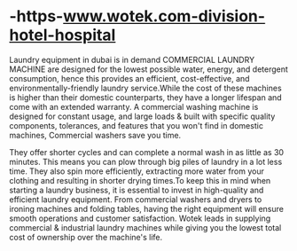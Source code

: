 # -https-www.wotek.com-division-hotel-hospital
Laundry equipment in dubai is in demand COMMERCIAL LAUNDRY MACHINE are designed for the lowest possible water, energy, and detergent consumption, hence this provides an efficient, cost-effective, and environmentally-friendly laundry service.While the cost of these machines is higher than their domestic counterparts, they have a longer lifespan and come with an extended warranty. A commercial washing machine is designed for constant usage, and large loads & built with specific quality components, tolerances, and features that you won't find in domestic machines, Commercial washers save you time. 

They offer shorter cycles and can complete a normal wash in as little as 30 minutes. This means you can plow through big piles of laundry in a lot less time. They also spin more efficiently, extracting more water from your clothing and resulting in shorter drying times.To keep this in mind when starting a laundry business, it is essential to invest in high-quality and efficient laundry equipment. From commercial washers and dryers to ironing machines and folding tables, having the right equipment will ensure smooth operations and customer satisfaction. Wotek leads in supplying commercial & industrial laundry machines while giving you the lowest total cost of ownership over the machine's life. 
  

